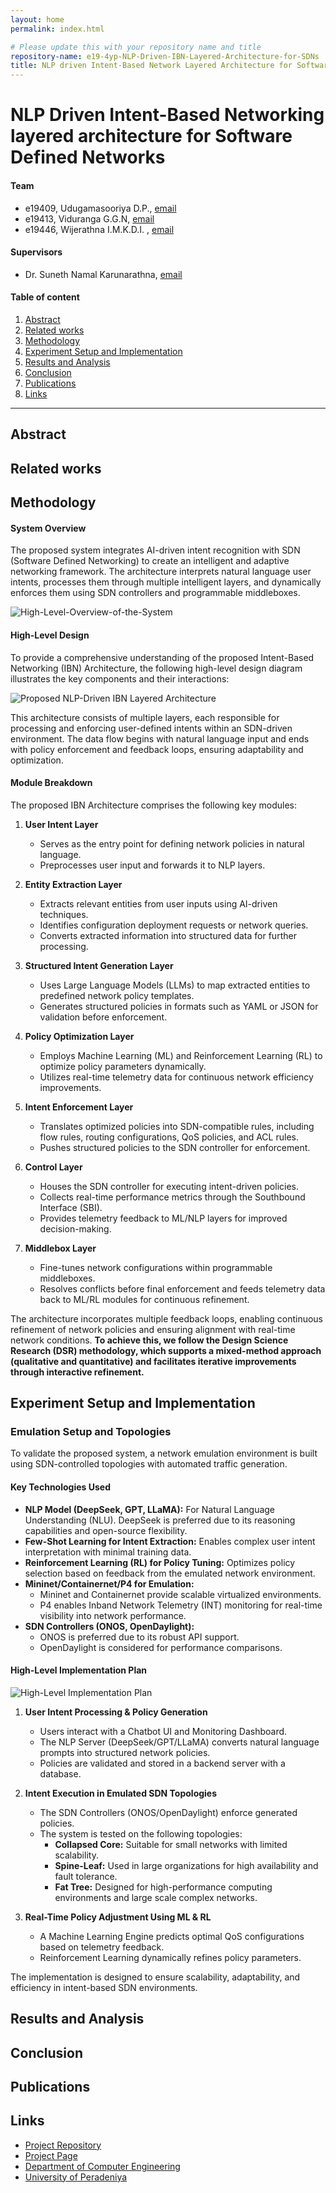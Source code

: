 ```yaml
---
layout: home
permalink: index.html

# Please update this with your repository name and title
repository-name: e19-4yp-NLP-Driven-IBN-Layered-Architecture-for-SDNs
title: NLP driven Intent-Based Network Layered Architecture for Software Defined Networks
---
```


[comment]: # "This is the standard layout for the project, but you can clean this and use your own template"

# NLP Driven Intent-Based Networking layered architecture for Software Defined Networks

#### Team

- e19409, Udugamasooriya D.P., [email](mailto:e19409@eng.pdn.ac.lk)
- e19413, Viduranga G.G.N, [email](mailto:e19413@eng.pdn.ac.lk)
- e19446, Wijerathna I.M.K.D.I. , [email](mailto:e19446@eng.pdn.ac.lk)

#### Supervisors

- Dr. Suneth Namal Karunarathna, [email](mailto:namal@eng.pdn.ac.lk)

#### Table of content

1. [Abstract](#abstract)
2. [Related works](#related-works)
3. [Methodology](#methodology)
4. [Experiment Setup and Implementation](#experiment-setup-and-implementation)
5. [Results and Analysis](#results-and-analysis)
6. [Conclusion](#conclusion)
7. [Publications](#publications)
8. [Links](#links)

---

<!-- 
DELETE THIS SAMPLE before publishing to GitHub Pages !!!
This is a sample image, to show how to add images to your page. To learn more options, please refer [this](https://projects.ce.pdn.ac.lk/docs/faq/how-to-add-an-image/)
![Sample Image](./images/sample.png) 
-->


## Abstract

## Related works

## Methodology

#### System Overview
The proposed system integrates AI-driven intent recognition with SDN (Software Defined Networking) to create an intelligent and adaptive networking framework. The architecture interprets natural language user intents, processes them through multiple intelligent layers, and dynamically enforces them using SDN controllers and programmable middleboxes.

![High-Level-Overview-of-the-System](images/system-overview.png)

#### High-Level Design
To provide a comprehensive understanding of the proposed Intent-Based Networking (IBN) Architecture, the following high-level design diagram illustrates the key components and their interactions:

![Proposed NLP-Driven IBN Layered Architecture](images/architecture-design.png)

This architecture consists of multiple layers, each responsible for processing and enforcing user-defined intents within an SDN-driven environment. The data flow begins with natural language input and ends with policy enforcement and feedback loops, ensuring adaptability and optimization.

#### Module Breakdown
The proposed IBN Architecture comprises the following key modules:

1. **User Intent Layer**  
   - Serves as the entry point for defining network policies in natural language.
   - Preprocesses user input and forwards it to NLP layers.

2. **Entity Extraction Layer**  
   - Extracts relevant entities from user inputs using AI-driven techniques.
   - Identifies configuration deployment requests or network queries.
   - Converts extracted information into structured data for further processing.

3. **Structured Intent Generation Layer**  
   - Uses Large Language Models (LLMs) to map extracted entities to predefined network policy templates.
   - Generates structured policies in formats such as YAML or JSON for validation before enforcement.

4. **Policy Optimization Layer**  
   - Employs Machine Learning (ML) and Reinforcement Learning (RL) to optimize policy parameters dynamically.
   - Utilizes real-time telemetry data for continuous network efficiency improvements.

5. **Intent Enforcement Layer**  
   - Translates optimized policies into SDN-compatible rules, including flow rules, routing configurations, QoS policies, and ACL rules.
   - Pushes structured policies to the SDN controller for enforcement.

6. **Control Layer**  
   - Houses the SDN controller for executing intent-driven policies.
   - Collects real-time performance metrics through the Southbound Interface (SBI).
   - Provides telemetry feedback to ML/NLP layers for improved decision-making.

7. **Middlebox Layer**  
   - Fine-tunes network configurations within programmable middleboxes.
   - Resolves conflicts before final enforcement and feeds telemetry data back to ML/RL modules for continuous refinement.

The architecture incorporates multiple feedback loops, enabling continuous refinement of network policies and ensuring alignment with real-time network conditions.
**To achieve this, we follow the Design Science Research (DSR) methodology, which supports a mixed-method approach (qualitative and quantitative) and facilitates iterative improvements through interactive refinement.**



## Experiment Setup and Implementation

### Emulation Setup and Topologies
To validate the proposed system, a network emulation environment is built using SDN-controlled topologies with automated traffic generation.

#### Key Technologies Used
- **NLP Model (DeepSeek, GPT, LLaMA):** For Natural Language Understanding (NLU). DeepSeek is preferred due to its reasoning capabilities and open-source flexibility.
- **Few-Shot Learning for Intent Extraction:** Enables complex user intent interpretation with minimal training data.
- **Reinforcement Learning (RL) for Policy Tuning:** Optimizes policy selection based on feedback from the emulated network environment.
- **Mininet/Containernet/P4 for Emulation:**
  - Mininet and Containernet provide scalable virtualized environments.
  - P4 enables Inband Network Telemetry (INT) monitoring for real-time visibility into network performance.
- **SDN Controllers (ONOS, OpenDaylight):**
  - ONOS is preferred due to its robust API support.
  - OpenDaylight is considered for performance comparisons.

#### High-Level Implementation Plan

![High-Level Implementation Plan](images/implementation-plan.png)

1. **User Intent Processing & Policy Generation**  
   - Users interact with a Chatbot UI and Monitoring Dashboard.
   - The NLP Server (DeepSeek/GPT/LLaMA) converts natural language prompts into structured network policies.
   - Policies are validated and stored in a backend server with a database.

2. **Intent Execution in Emulated SDN Topologies**  
   - The SDN Controllers (ONOS/OpenDaylight) enforce generated policies.
   - The system is tested on the following topologies:
     - **Collapsed Core:** Suitable for small networks with limited scalability.
     - **Spine-Leaf:** Used in large organizations for high availability and fault tolerance.
     - **Fat Tree:** Designed for high-performance computing environments and large scale complex networks.

3. **Real-Time Policy Adjustment Using ML & RL**  
   - A Machine Learning Engine predicts optimal QoS configurations based on telemetry feedback.
   - Reinforcement Learning dynamically refines policy parameters.

The implementation is designed to ensure scalability, adaptability, and efficiency in intent-based SDN environments.

## Results and Analysis

## Conclusion

## Publications
[//]: # "Note: Uncomment each once you uploaded the files to the repository"

<!-- 1. [Semester 7 report](./) -->
<!-- 2. [Semester 7 slides](./) -->
<!-- 3. [Semester 8 report](./) -->
<!-- 4. [Semester 8 slides](./) -->
<!-- 5. Author 1, Author 2 and Author 3 "Research paper title" (2021). [PDF](./). -->


## Links

[//]: # ( NOTE: EDIT THIS LINKS WITH YOUR REPO DETAILS )

- [Project Repository](https://github.com/cepdnaclk/repository-name)
- [Project Page](https://cepdnaclk.github.io/repository-name)
- [Department of Computer Engineering](http://www.ce.pdn.ac.lk/)
- [University of Peradeniya](https://eng.pdn.ac.lk/)

[//]: # "Please refer this to learn more about Markdown syntax"
[//]: # "https://github.com/adam-p/markdown-here/wiki/Markdown-Cheatsheet"
